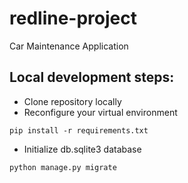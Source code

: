 # redline-project
Car Maintenance Application

## Local development steps:

* Clone repository locally
* Reconfigure your virtual environment
```
pip install -r requirements.txt
```
* Initialize db.sqlite3 database
```
python manage.py migrate
```
